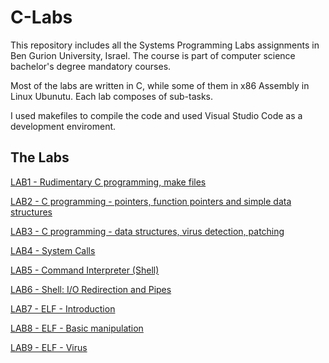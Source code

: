 # C-Labs
This repository includes all the Systems Programming Labs assignments in Ben Gurion University, Israel. The course is part of computer science bachelor's degree mandatory courses.

Most of the labs are written in C, while some of them in x86 Assembly in Linux Ubunutu. Each lab composes of sub-tasks.

I used makefiles to compile the code and used Visual Studio Code as a development enviroment.


## The Labs
[LAB1 - Rudimentary C programming, make files](https://www.cs.bgu.ac.il/~caspl212/Lab1/Tasks)

[LAB2 - C programming - pointers, function pointers and simple data structures](https://www.cs.bgu.ac.il/~caspl212/Lab2/Tasks)

[LAB3 - C programming - data structures, virus detection, patching](https://www.cs.bgu.ac.il/~caspl212/Lab3/Tasks)

[LAB4 - System Calls](https://www.cs.bgu.ac.il/~caspl212/Lab4/Tasks)

[LAB5 - Command Interpreter (Shell)](https://www.cs.bgu.ac.il/~caspl212/Lab5/Tasks)

[LAB6 - Shell: I/O Redirection and Pipes](https://www.cs.bgu.ac.il/~caspl212/Lab6/Tasks)

[LAB7 - ELF - Introduction](https://www.cs.bgu.ac.il/~caspl212/Lab7/Tasks)

[LAB8 - ELF - Basic manipulation](https://www.cs.bgu.ac.il/~caspl212/Lab8/Tasks)

[LAB9 - ELF - Virus](https://www.cs.bgu.ac.il/~caspl212/Lab92/Tasks)

